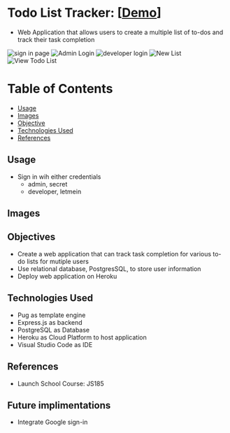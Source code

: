 # Todo List Tracker: [<a href="https://secure-harbor-05512.herokuapp.com/users/signin" target="_blank">Demo</a>]
- Web Application that allows users to create a multiple list of to-dos and track their task completion

![sign in page](https://user-images.githubusercontent.com/49771001/182644376-e3dfb875-ef4e-4ceb-9af4-ffe6202457d4.png)
![Admin Login](https://user-images.githubusercontent.com/49771001/182644396-d87f3119-396e-41d0-bd89-238881a66c56.png)
![developer login](https://user-images.githubusercontent.com/49771001/182644408-a586817b-41ab-4e72-9021-4cb7d29bafb3.png)
![New List](https://user-images.githubusercontent.com/49771001/182644435-18da4b7f-d0ef-4c44-86fb-5c63999ae57c.png)
![View Todo List](https://user-images.githubusercontent.com/49771001/182644442-cfcf385b-37cc-4ab8-aa57-36b0bef84ff1.png)

# Table of Contents
- [Usage](#usage)
- [Images](#images)
- [Objective](#objective)
- [Technologies Used](#technologies-used)
- [References](#references)

## Usage
- Sign in wih either credentials
	- admin, secret
	- developer, letmein

## Images

## Objectives
- Create a web application that can track task completion for various to-do lists for mutiple users
- Use relational database, PostgresSQL, to store user information
- Deploy web application on Heroku

## Technologies Used
- Pug as template engine
- Express.js as backend
- PostgreSQL as Database
- Heroku as Cloud Platform to host application
- Visual Studio Code as IDE

## References
- Launch School Course: JS185

## Future implimentations
- Integrate Google sign-in